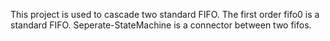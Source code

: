 This project is used to cascade two standard FIFO.
The first order fifo0 is a standard FIFO.
Seperate-StateMachine is a connector between two fifos. 
